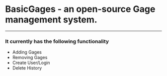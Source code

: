# BasicGages - an open-source Gage management system.
-------
### It currently has the following functionality 
* Adding Gages
* Removing Gages
* Create User/Login
* Delete History

